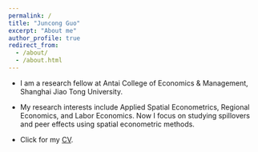 ```yaml
---
permalink: /
title: "Juncong Guo"
excerpt: "About me"
author_profile: true
redirect_from: 
  - /about/
  - /about.html
---
```



- I am a research fellow at Antai College of Economics & Management, Shanghai Jiao Tong University.

- My research interests include Applied Spatial Econometrics, Regional Economics, and Labor Economics. Now I focus on studying spillovers and peer effects using spatial econometric methods.

- Click for my [CV](https://juncongguo.github.io/files/CV/CV_Juncongguo.pdf).

